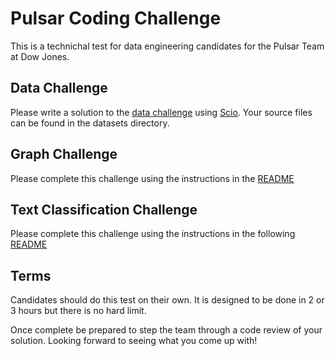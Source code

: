 # Pulsar Coding Challenge
This is a technichal test for data engineering candidates for the Pulsar Team at Dow Jones.

## Data Challenge
Please write a solution to the [data challenge](challenges/data-challenge/challenge.pdf) using [Scio](https://github.com/spotify/scio). Your source files can be found in the datasets directory.

## Graph Challenge
Please complete this challenge using the instructions in the [README](challenges/graph-challenge/README.md)

## Text Classification Challenge
Please complete this challenge using the instructions in the following [README](challenges/extraction-challenge.md) 

## Terms
Candidates should do this test on their own. It is designed to be done in 2 or 3 hours but there is no hard limit.

Once complete be prepared to step the team through a code review of your solution. Looking forward to seeing what you come up with!